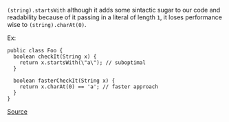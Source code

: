 `(string).startsWith` although it adds some sintactic sugar to our code and readability because of it passing in a literal of length `1`, it loses performance wise to `(string).charAt(0)`.

Ex:

```
public class Foo {
  boolean checkIt(String x) {
    return x.startsWith(\"a\"); // suboptimal
  }

  boolean fasterCheckIt(String x) {
    return x.charAt(0) == 'a'; // faster approach
  }
}
```

[Source](http://pmd.sourceforge.net/pmd-5.3.2/pmd-java/rules/java/optimizations.html#SimplifyStartsWith)
